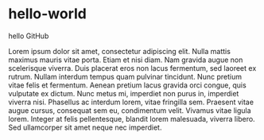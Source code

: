 # hello-world
hello GitHub

Lorem ipsum dolor sit amet, consectetur adipiscing elit. Nulla mattis maximus mauris vitae porta. Etiam et nisi diam. Nam gravida augue non scelerisque viverra. Duis placerat eros non lacus fermentum, sed laoreet ex rutrum. Nullam interdum tempus quam pulvinar tincidunt. Nunc pretium vitae felis et fermentum. Aenean pretium lacus gravida orci congue, quis vulputate ex dictum. Nunc metus mi, imperdiet non purus in, imperdiet viverra nisi. Phasellus ac interdum lorem, vitae fringilla sem. Praesent vitae augue cursus, consequat sem eu, condimentum velit. Vivamus vitae ligula lorem. Integer at felis pellentesque, blandit lorem malesuada, viverra libero. Sed ullamcorper sit amet neque nec imperdiet.
